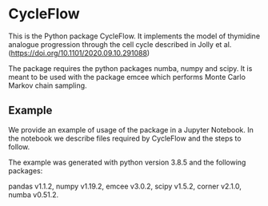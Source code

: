 # CycleFlow

This is the Python package CycleFlow. It implements the  model of thymidine analogue progression through the cell cycle described in Jolly et al. (https://doi.org/10.1101/2020.09.10.291088)

The package requires the python packages numba, numpy and scipy. It is meant to be used with the package emcee which performs Monte Carlo Markov chain sampling.

## Example

We provide an example of usage of the package in a Jupyter Notebook. In the notebook we describe files required by CycleFlow and the steps to follow.

The example was generated with python version 3.8.5 and the following packages:

pandas v1.1.2, 
numpy v1.19.2, 
emcee v3.0.2, 
scipy v1.5.2, 
corner v2.1.0, 
numba v0.51.2.
